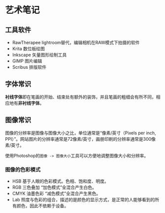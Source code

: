 # 艺术笔记

## 工具软件

- RawTherapee lightroom替代，编辑相机在RAW模式下拍摄的软件
- Krita 数位板绘图
- Inkscape 矢量图形绘制工具
- GIMP 图片编辑
- Scribus 排版软件

## 字体常识

**衬线字体**即在笔画的开始、结束处有额外的装饰，并且笔画的粗细会有所不同，相应地有**非衬线字体**。

## 图像常识

图像的分辨率是图像与图像大小之比，单位通常是“像素/英寸（Pixels per inch, PPI）”。网站图片的分辨率通常是72像素/英寸，画册印刷的分辨率通常是300像素/英寸。

使用Photoshop的`图像 -> 图像大小`工具可以方便地调整图像大小和分辨率。

### 图像的色彩模式

- HSB 基于人眼的色彩模式。色相、饱和度、明度。
- RGB 三色叠加 “加色模式”全混合产生白色。
- CMYK 油墨色彩 “减色模式”全混合产生黑色。
- Lab 照度与色彩的组合，描述的是颜色的显示方式，是正常的人能够看到的所有颜色，因此不依赖于设备。
